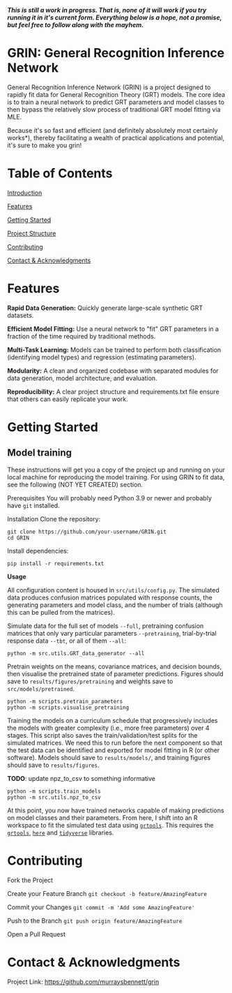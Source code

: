 **_This is still a work in progress. That is, none of it will work if you try running it in it's current form. Everything below is a hope, not a promise, but feel free to follow along with the mayhem._**

# GRIN: General Recognition Inference Network

General Recognition Inference Network (GRIN) is a project designed to rapidly fit data for General Recognition Theory (GRT) models.
The core idea is to train a neural network to predict GRT parameters and model classes to then bypass the relatively slow process of traditional GRT model fitting via MLE.

Because it's so fast and efficient (and definitely absolutely most certainly works\*), thereby facilitating a wealth of practical applications and potential, it's sure to make you grin!

# Table of Contents

[Introduction](#grin-general-recognition-inference-network)

[Features](#features)

[Getting Started](#getting-started)

[Project Structure](#project-structurej)

[Contributing](#contributing)

[Contact & Acknowledgments](#contact--acknowledgments)

# Features

**Rapid Data Generation:** Quickly generate large-scale synthetic GRT datasets.

**Efficient Model Fitting:** Use a neural network to "fit" GRT parameters in a fraction of the time required by traditional methods.

**Multi-Task Learning:** Models can be trained to perform both classification (identifying model types) and regression (estimating parameters).

**Modularity:** A clean and organized codebase with separated modules for data generation, model architecture, and evaluation.

**Reproducibility:** A clear project structure and requirements.txt file ensure that others can easily replicate your work.

# Getting Started

## Model training

These instructions will get you a copy of the project up and running on your local machine for reproducing the model training. For using GRIN to fit data, see the following (NOT YET CREATED) section.

Prerequisites
You will probably need Python 3.9 or newer and probably have `git` installed.

Installation
Clone the repository:

```
git clone https://github.com/your-username/GRIN.git
cd GRIN
```

Install dependencies:

```
pip install -r requirements.txt
```

**Usage**

All configuration content is housed in `src/utils/config.py`.
The simulated data produces confusion matrices populated with response counts, the generating parameters and model class, and the number of trials (although this can be pulled from the matrices).

<!-- You can try updating things like training hyperparameters, and whether to use pretrained weights or not, as well as others.
But be careful because this file (and project) still needs a proper review to make clear what content can be or should best not be tampered with. Below is the workflow I followed: -->

Simulate data for the full set of models `--full`, pretraining confusion matrices that only vary particular parameters `--pretraining`, trial-by-trial response data `--tbt`, or all of them `--all`:

```
python -m src.utils.GRT_data_generator --all
```

Pretrain weights on the means, covariance matrices, and decision bounds, then visualise the pretrained state of parameter predictions.
Figures should save to `results/figures/pretraining` and weights save to `src/models/pretrained`.

```
python -m scripts.pretrain_parameters
python -m scripts.visualise_pretraining
```

Training the models on a curriculum schedule that progressively includes the models with greater complexity (i.e., more free parameters) over 4 stages. This script also saves the train/validation/test splits for the simulated matrices. We need this to run before the next component so that the test data can be identified and exported for model fitting in R (or other software). Models should save to `results/models/`, and training figures should save to `results/figures`.

**TODO**: update npz_to_csv to something informative

```
python -m scripts.train_models
python -m src.utils.npz_to_csv
```

At this point, you now have trained networks capable of making predictions on model classes and their parameters. From here, I shift into an R workspace to fit the simulated test data using [`grtools`](https://github.com/fsotoc/grtools/). This requires the [`grtools`](https://github.com/fsotoc/grtools/), [`here`](https://here.r-lib.org/) and [`tidyverse`](https://www.tidyverse.org/) libraries.

# Contributing

Fork the Project

Create your Feature Branch
`git checkout -b feature/AmazingFeature`

Commit your Changes `git commit -m 'Add some AmazingFeature'`

Push to the Branch `git push origin feature/AmazingFeature`

Open a Pull Request

# Contact & Acknowledgments

Project Link: https://github.com/murraysbennett/grin
